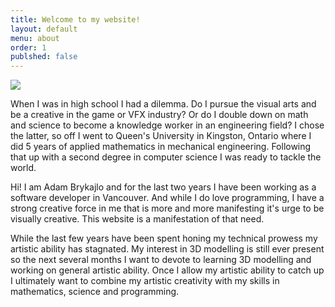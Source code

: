 ```yaml
---
title: Welcome to my website!
layout: default
menu: about
order: 1
publshed: false
---
```


<!-- {% for post in site.posts %}
<div class="card">
  <div class="card-header">
    <div class="card-subtitle h-100">
      <h3 class="text-center">{{ post.date | date: "%b %d" }}</h3>
      <h3 class="text-center">{{ post.date | date: "%Y" }}</h3>
    </div>
    <div class="card-title h-100 align-middle">
      <h3>{{ post.title }}</h3>
    </div>  
  </div>
  <div class="card-body">
    <div class="card-text">
      {{ post.content | strip_html | truncate: 400 }}
    </div>
    <a href="{{ site.url }}{{ post.url }}" class="card-link btn btn-primary">Read More</a>
  </div>
  {% if post.tags.size > 0 %}  
  <div class="card-footer">
    tags: {{ post.tags | join: ' | ' }}
  </div>
  {% endif %}
</div>
{% endfor %} -->

<div class="row">
  <div class="col-12 col-lg-5 order-1 order-lg-2 d-flex">
    <img class="headshot rounded-circle mr-auto ml-auto" src="{{site.url}}/images/headshot.jpg"/>
  </div>
  <div class="col-12 col-lg-7 order-2 order-lg-1">
    <p>
    When I was in high school I had a dilemma. Do I pursue the visual arts and be a creative in the game or VFX industry? Or do I double down on math and science to become a knowledge worker in an engineering field? I chose the latter, so off I went to Queen's University in Kingston, Ontario where I did 5 years of applied mathematics in mechanical engineering. Following that up with a second degree in computer science I was ready to tackle the world.
    </p>
    <p>
    Hi! I am Adam Brykajlo and for the last two years I have been working as a software developer in Vancouver. And while I do love programming, I have a strong creative force in me that is more and more manifesting it's urge to be visually creative. This website is a manifestation of that need.
    </p>
    <p>
    While the last few years have been spent honing my technical prowess my artistic ability has stagnated. My interest in 3D modelling is still ever present so the next several months I want to devote to learning 3D modelling and working on general artistic ability. Once I allow my artistic ability to catch up I ultimately want to combine my artistic creativity with my skills in mathematics, science and programming.
    </p>
  </div>
</div>